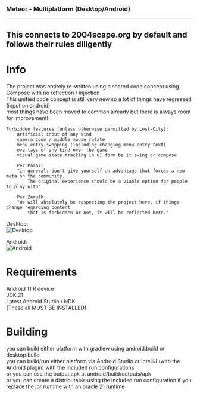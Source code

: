### Meteor - Multiplatform (Desktop/Android) 
---
**This connects to 2004scape.org by default and follows their rules diligently**
---

# Info
The project was entirely re-written using a shared code concept using Compose with no reflection / injection  
This unified code concept is still very new so a lot of things have regressed (input on android)  
most things have been moved to common already but there is always room for improvement!  

```
Forbidden features (unless otherwise permitted by Lost-City):  
    artificial input of any kind  
    camera zoom / middle mouse rotate  
    menu entry swapping (including changing menu entry text)
    overlays of any kind over the game
    visual game state tracking in UI form be it swing or compose

    Per Pazaz:
    "in general: don’t give yourself an advantage that forces a new meta on the community.
        The original experience should be a viable option for people to play with"

    Per Zeruth:
    "We will absolutely be respecting the project here, if things change regarding content
        that is forbidden or not, it will be reflected here."
```

Desktop:  
![Desktop](https://github.com/user-attachments/assets/93781112-0ca6-4798-8363-247b903f7b9a)
  
Android:  
![Android](https://github.com/user-attachments/assets/6e875ac6-92f6-4408-af70-750a33c516d4)
  
# Requirements  

Android 11 R device  
JDK 21  
Latest Android Studio / NDK  
(These all MUST BE INSTALLED)  
  
# Building  

you can build either platform with gradlew using android:build or desktop:build  
you can build/run either platform via Android Studio or IntelliJ (with the Android plugin) with the included run configurations  
or you can use the output apk at android/build/outputs/apk  
or you can create a distributable using the included run configuration if you replace the jbr runtime with an oracle 21 runtime  
